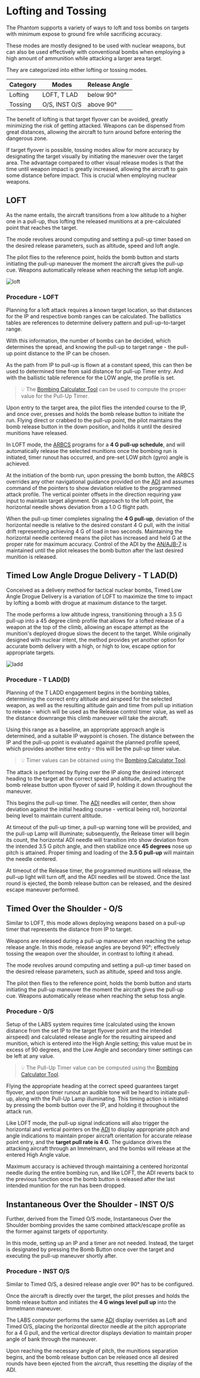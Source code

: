 # Lofting and Tossing

The Phantom supports a variety of ways to loft and toss bombs on targets with
minimum expose to ground fire while sacrificing accuracy.

These modes are mostly designed to be used with nuclear weapons, but can also be
used effectively with conventional bombs when employing a high amount of
ammunition while attacking a larger area target.

They are categorized into either lofting or tossing modes.

| Category | Modes         | Release Angle |
| -------- | ------------- | ------------- |
| Lofting  | LOFT, T LAD   | below 90°     |
| Tossing  | O/S, INST O/S | above 90°     |

The benefit of lofting is that target flyover can be avoided, greatly minimizing
the risk of getting attacked. Weapons can be dispensed from great distances,
allowing the aircraft to turn around before entering the dangerous zone.

If target flyover is possible, tossing modes allow for more accuracy by
designating the target visually by initiating the maneuver over the target area.
The advantage compared to other visual release modes is that the time until
weapon impact is greatly increased, allowing the aircraft to gain some distance
before impact. This is crucial when employing nuclear weapons.

## LOFT

As the name entails, the aircraft transitions from a low altitude to a higher
one in a pull-up, thus lofting the released munitions at a pre-calculated point
that reaches the target.

The mode revolves around computing and setting a pull-up timer based on the
desired release parameters, such as altitude, speed and loft angle.

The pilot flies to the reference point, holds the bomb button and starts
initiating the pull-up maneuver the moment the aircraft gives the pull-up cue.
Weapons automatically release when reaching the setup loft angle.

![loft](../../../../img/loft.jpg)

### Procedure - LOFT

Planning for a loft attack requires a known target location, so that distances
for the IP and respective bomb ranges can be calculated. The ballistics tables
are references to determine delivery pattern and pull-up-to-target range.

With this information, the number of bombs can be decided, which determines the
spread, and knowing the pull-up to target range - the pull-up point distance to
the IP can be chosen.

As the path from IP to pull-up is flown at a constant speed, this can then be
used to determined time from said distance for pull-up Timer entry. And with the
ballistic table reference for the LOW angle, the profile is set.

> 💡 The [Bombing Calculator Tool](../../../../dcs/bombing_computer.md) can be
> used to compute the proper value for the Pull-Up Timer.

Upon entry to the target area, the pilot flies the intended course to the IP,
and once over, presses and holds the bomb release button to initiate the run.
Flying direct or crabbed to the pull-up point, the pilot maintains the bomb
release button in the down position, and holds it until the desired munitions
have released.

In LOFT mode, the [ARBCS](../../../../systems/weapon_systems/arbcs.md) programs
for a **4 G pull-up schedule**, and will automatically release the selected
munitions once the bombing run is initiated, timer runout has occurred, and
pre-set LOW pitch (gyro) angle is achieved.

At the initiation of the bomb run, upon pressing the bomb button, the ARBCS
overrides any other navigational guidance provided on the
[ADI](../../../../cockpit/pilot/flight_director_group.md#attitude-director-indicator)
and assumes command of the pointers to show deviation relative to the programmed
attack profile. The vertical pointer offsets in the direction requiring yaw
input to maintain target alignment. On approach to the loft point, the
horizontal needle shows deviation from a 1.0 G flight path.

When the pull-up timer completes signaling the **4 G pull-up**, deviation of the
horizontal needle is relative to the desired constant 4 G pull, with the initial
drift representing achieving 4 G of load in two seconds. Maintaining the
horizontal needle centered means the pilot has increased and held G at the
proper rate for maximum accuracy. Control of the ADI by the
[AN/AJB-7](../../../../systems/weapon_systems/arbcs.md) is maintained until the
pilot releases the bomb button after the last desired munition is released.

## Timed Low Angle Drogue Delivery - T LAD(D)

Conceived as a delivery method for tactical nuclear bombs, Timed Low Angle
Drogue Delivery is a variation of LOFT to maximize the time to impact by lofting
a bomb with drogue at maximum distance to the target.

The mode performs a low altitude ingress, transitioning through a 3.5 G pull-up
into a 45 degree climb profile that allows for a lofted release of a weapon at
the top of the climb, allowing an escape attempt as the munition's deployed
drogue slows the decent to the target. While originally designed with nuclear
intent, the method provides yet another option for accurate bomb delivery with a
high, or high to low, escape option for appropriate targets.

![ladd](../../../../img/ladd.jpg)

### Procedure - T LAD(D)

Planning of the T LADD engagement begins in the bombing tables, determining the
correct entry altitude and airspeed for the selected weapon, as well as the
resulting altitude gain and time from pull up initiation to release - which will
be used as the Release control timer value, as well as the distance downrange
this climb maneuver will take the aircraft.

Using this range as a baseline, an appropriate approach angle is determined, and
a suitable IP waypoint is chosen. The distance between the IP and the pull-up
point is evaluated against the planned profile speed, which provides another
time entry - this will be the pull-up timer value.

> 💡 Timer values can be obtained using the
> [Bombing Calculator Tool](../../../../dcs/bombing_computer.md).

The attack is performed by flying over the IP along the desired intercept
heading to the target at the correct speed and altitude, and actuating the bomb
release button upon flyover of said IP, holding it down throughout the maneuver.

This begins the pull-up timer. The
[ADI](../../../../cockpit/pilot/flight_director_group.md#attitude-director-indicator)
needles will center, then show deviation against the initial heading course -
vertical being roll, horizontal being level to maintain current altitude.

At timeout of the pull-up timer, a pull-up warning tone will be provided, and
the pull-up Lamp will illuminate; subsequently, the Release timer will begin its
count, the horizontal ADI needle will transition into show deviation from the
intended 3.5 G pitch angle, and then stabilize once **45 degrees** nose up pitch
is attained. Proper timing and loading of the **3.5 G pull-up** will maintain
the needle centered.

At timeout of the Release timer, the programmed munitions will release, the
pull-up light will turn off, and the ADI needles will be stowed. Once the last
round is ejected, the bomb release button can be released, and the desired
escape maneuver performed.

## Timed Over the Shoulder - O/S

Similar to LOFT, this mode allows deploying weapons based on a pull-up timer
that represents the distance from IP to target.

Weapons are released during a pull-up maneuver when reaching the setup release
angle. In this mode, release angles are beyond 90°; effectively tossing the
weapon over the shoulder, in contrast to lofting it ahead.

The mode revolves around computing and setting a pull-up timer based on the
desired release parameters, such as altitude, speed and toss angle.

The pilot then flies to the reference point, holds the bomb button and starts
initiating the pull-up maneuver the moment the aircraft gives the pull-up cue.
Weapons automatically release when reaching the setup toss angle.

### Procedure - O/S

Setup of the LABS system requires time (calculated using the known distance from
the set IP to the target flyover point and the intended airspeed) and calculated
release angle for the resulting airspeed and munition, which is entered into the
High Angle setting; this value must be in excess of 90 degrees, and the Low
Angle and secondary timer settings can be left at any value.

> 💡 The Pull-Up Timer value can be computed using the
> [Bombing Calculator Tool](../../../../dcs/bombing_computer.md).

Flying the appropriate heading at the correct speed guarantees target flyover,
and upon timer runout an audible tone will be heard to initiate pull-up, along
with the Pull-Up Lamp illuminating. This timing action is initiated by pressing
the bomb button over the IP, and holding it throughout the attack run.

Like LOFT mode, the pull-up signal indications will also trigger the horizontal
and vertical pointers on the
[ADI](../../../../cockpit/pilot/flight_director_group.md#attitude-director-indicator)
to display appropriate pitch and angle indications to maintain proper aircraft
orientation for accurate release point entry, and the **target pull rate is 4
G**. The guidance drives the attacking aircraft through an Immelmann, and the
bombs will release at the entered High Angle value.

Maximum accuracy is achieved through maintaining a centered horizontal needle
during the entire bombing run, and like LOFT, the ADI reverts back to the
previous function once the bomb button is released after the last intended
munition for the run has been dropped.

## Instantaneous Over the Shoulder - INST O/S

Further, derived from the Timed O/S mode, Instantaneous Over the Shoulder
bombing provides the same combined attack/escape profile as the former against
targets of opportunity.

In this mode, setting up an IP and a timer are not needed. Instead, the target
is designated by pressing the Bomb Button once over the target and executing the
pull-up maneuver shortly after.

### Procedure - INST O/S

Similar to Timed O/S, a desired release angle over 90° has to be configured.

Once the aircraft is directly over the target, the pilot presses and holds the
bomb release button and initiates the **4 G wings level pull up** into the
Immelmann maneuver.

The LABS computer performs the same
[ADI](../../../../cockpit/pilot/flight_director_group.md#attitude-director-indicator)
display overrides as Loft and Timed O/S, placing the horizontal director needle
at the pitch appropriate for a 4 G pull, and the vertical director displays
deviation to maintain proper angle of bank through the maneuver.

Upon reaching the necessary angle of pitch, the munitions separation begins, and
the bomb release button can be released once all desired rounds have been
ejected from the aircraft, thus resetting the display of the ADI.
